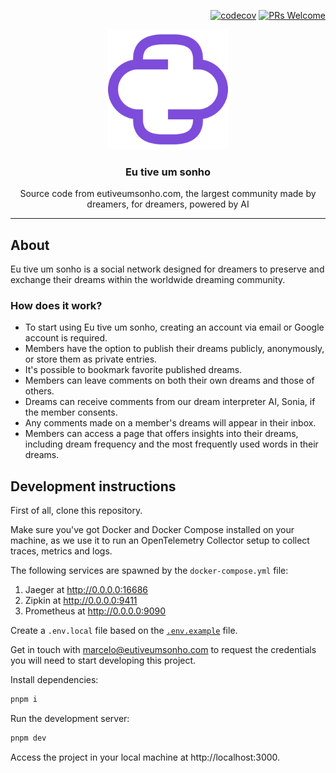 <div align="right">

[![codecov](https://codecov.io/gh/eutiveumsonho/eutiveumsonho/branch/main/graph/badge.svg?token=E0233QY1CP)](https://codecov.io/gh/eutiveumsonho/eutiveumsonho)
[![PRs Welcome](https://img.shields.io/badge/PRs-welcome-brightgreen.svg?style=flat-square)](https://makeapullrequest.com)

</div>

<p align="center">
  <img alt="Eu tive um sonho" src="https://raw.githubusercontent.com/eutiveumsonho/.github/main/profile/assets/logo-512x512.png" height="192" width="192" />
  <h3 align="center">Eu tive um sonho</h3>
  <p align="center">Source code from eutiveumsonho.com, the largest community made by dreamers, for dreamers, powered by AI</p>
</p>

---

## About

Eu tive um sonho is a social network designed for dreamers to preserve and exchange their dreams within the worldwide dreaming community.

### How does it work?

- To start using Eu tive um sonho, creating an account via email or Google account is required.
- Members have the option to publish their dreams publicly, anonymously, or store them as private entries.
- It's possible to bookmark favorite published dreams.
- Members can leave comments on both their own dreams and those of others.
- Dreams can receive comments from our dream interpreter AI, Sonia, if the member consents.
- Any comments made on a member's dreams will appear in their inbox.
- Members can access a page that offers insights into their dreams, including dream frequency and the most frequently used words in their dreams.

## Development instructions

First of all, clone this repository.

Make sure you've got Docker and Docker Compose installed on your machine, as we use it to run an OpenTelemetry Collector setup to collect traces, metrics and logs.

The following services are spawned by the `docker-compose.yml` file:
1. Jaeger at http://0.0.0.0:16686
2. Zipkin at http://0.0.0.0:9411
3. Prometheus at http://0.0.0.0:9090

Create a `.env.local` file based on the [`.env.example`](.env.example) file.

Get in touch with marcelo@eutiveumsonho.com to request the credentials you will need to start developing this project.

Install dependencies:

```sh
pnpm i
```

Run the development server:

```sh
pnpm dev
```

Access the project in your local machine at http://localhost:3000. 
